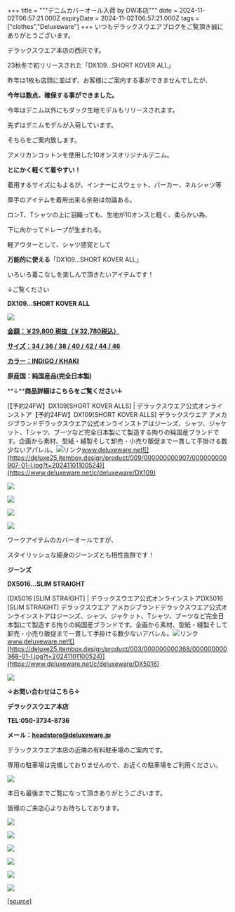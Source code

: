 +++
title = """デニムカバーオール入荷  by DW本店"""
date = 2024-11-02T06:57:21.000Z
expiryDate = 2024-11-02T06:57:21.000Z
tags = ["clothes","Deluxeware"]
+++
いつもデラックスウエアブログをご覧頂き誠にありがとうございます。

デラックスウエア本店の西沢です。

23秋冬で初リリースされた「DX109...SHORT KOVER ALL」

昨年は1枚も店頭に並ばず、お客様にご案内する事ができませんでしたが、

**今年は数点、確保する事ができました。**

今年はデニム以外にもダック生地モデルもリリースされます。

先ずはデニムモデルが入荷しています。

そちらをご案内致します。

アメリカンコットンを使用した10オンスオリジナルデニム。

**とにかく軽くて着やすい！**

着用するサイズにもよるが、インナーにスウェット、パーカー、ネルシャツ等

厚手のアイテムを着用出来る余裕は勿論ある。

ロンT、Tシャツの上に羽織っても、生地が10オンスと軽く、柔らかい為、

下に向かってドレープが生まれる。

軽アウターとして、シャツ感覚として

**万能的に使える**「DX109...SHORT KOVER ALL」

いろいろ着こなしを楽しんで頂きたいアイテムです！

↓ご覧ください

**DX109...SHORT KOVER ALL**

[![](https://stat.ameba.jp/user_images/20241102/15/deluxeware/97/c2/j/o1166155415505174150.jpg)](https://stat.ameba.jp/user_images/20241102/15/deluxeware/97/c2/j/o1166155415505174150.jpg)

**[金額：￥29,800 税抜（￥32,780税込）](https://www.deluxeware.net/c/deluxeware/DX109)**

**[サイズ：34 / 36 / 38 / 40 / 42 / 44 / 46](https://www.deluxeware.net/c/deluxeware/DX109)**

**[カラー：INDIGO / KHAKI](https://www.deluxeware.net/c/deluxeware/DX109)**

**原産国：純国産品(完全日本製)**

**↓****商品詳細はこちらをご覧ください↓**

[【予約24FW】DX109\[SHORT KOVER ALLS\] | デラックスウエア公式オンラインストア【予約24FW】DX109\[SHORT KOVER ALLS\] デラックスウエア アメカジブランドデラックスウエア公式オンラインストアはジーンズ、シャツ、ジャケット、Tシャツ、ブーツなど完全日本製にて製造する拘りの純国産ブランドです。企画から素材、型紙・縫製そして卸売・小売り販促まで一貫して手掛ける数少ないアパレル。![リンク](https://c.stat100.ameba.jp/ameblo/symbols/v3.20.0/svg/gray/editor_link.svg)www.deluxeware.net![](https://deluxe25.itembox.design/product/009/000000000907/000000000907-01-l.jpg?t=20241101100524)](https://www.deluxeware.net/c/deluxeware/DX109)

[![](https://stat.ameba.jp/user_images/20241102/15/deluxeware/8b/8c/j/o1172156215505174165.jpg)](https://stat.ameba.jp/user_images/20241102/15/deluxeware/8b/8c/j/o1172156215505174165.jpg)

[![](https://stat.ameba.jp/user_images/20241102/15/deluxeware/4b/ed/j/o1172156215505174163.jpg)](https://stat.ameba.jp/user_images/20241102/15/deluxeware/4b/ed/j/o1172156215505174163.jpg)

[![](https://stat.ameba.jp/user_images/20241102/15/deluxeware/34/bb/j/o1168155615505174156.jpg)](https://stat.ameba.jp/user_images/20241102/15/deluxeware/34/bb/j/o1168155615505174156.jpg)

[![](https://stat.ameba.jp/user_images/20241102/15/deluxeware/5e/57/j/o1168155615505174169.jpg)](https://stat.ameba.jp/user_images/20241102/15/deluxeware/5e/57/j/o1168155615505174169.jpg)

ワークアイテムのカバーオールですが、

スタイリッシュな細身のジーンズとも相性抜群です！

**ジーンズ**

**DX5016...SLIM STRAIGHT**

[DX5016 \[SLIM STRAIGHT\] | デラックスウエア公式オンラインストアDX5016 \[SLIM STRAIGHT\] デラックスウエア アメカジブランドデラックスウエア公式オンラインストアはジーンズ、シャツ、ジャケット、Tシャツ、ブーツなど完全日本製にて製造する拘りの純国産ブランドです。企画から素材、型紙・縫製そして卸売・小売り販促まで一貫して手掛ける数少ないアパレル。![リンク](https://c.stat100.ameba.jp/ameblo/symbols/v3.20.0/svg/gray/editor_link.svg)www.deluxeware.net![](https://deluxe25.itembox.design/product/003/000000000368/000000000368-01-l.jpg?t=20241101100524)](https://www.deluxeware.net/c/deluxeware/DX5016)

[![](https://stat.ameba.jp/user_images/20241102/15/deluxeware/c1/51/j/o1172156215505174158.jpg)](https://stat.ameba.jp/user_images/20241102/15/deluxeware/c1/51/j/o1172156215505174158.jpg)

**↓お問い合わせはこちら↓**

**デラックスウエア本店**

**TEL:050-3734-8736**

**メール：headstore@deluxeware.jp**

デラックスウエア本店の近隣の有料駐車場のご案内です。

専用の駐車場は完備しておりませんので、お近くの駐車場をご利用ください。

[![](https://stat.ameba.jp/user_images/20231002/16/deluxeware/6e/11/j/o0800080015345677212.jpg?caw=800)](https://ameblo.jp/deluxeware/image-12823266760-15345677212.html)

本日も最後までご覧になって頂きありがとうございます。

皆様のご来店心よりお待ちしております。

[![](https://stat.ameba.jp/user_images/20241029/15/deluxeware/ac/ef/j/o1200050015503631118.jpg?caw=800)](https://www.deluxeware.net/f/STACKMAN)

[![](https://stat.ameba.jp/user_images/20241029/15/deluxeware/07/cc/j/o1200050015503632904.jpg?caw=800)](https://www.deluxeware.net/c/akita)

[![](https://stat.ameba.jp/user_images/20240614/12/deluxeware/fb/b4/j/o0800026015451324172.jpg?caw=800)](https://www.deluxeware.net/c/2024FWreserveall)

[![](https://stat.ameba.jp/user_images/20240315/15/deluxeware/04/7f/j/o0800026015413271803.jpg?caw=800)](https://www.instagram.com/deluxeware/?hl=ja)

[![](https://stat.ameba.jp/user_images/20220415/12/deluxeware/3b/ce/j/o0800026015103175481.jpg?caw=800)](https://www.deluxeware.net/f/headstore)

[![](https://stat.ameba.jp/user_images/20220415/12/deluxeware/d7/c6/j/o0800026015103175487.jpg?caw=800)](https://www.deluxeware.net/)

[[source]](https://ameblo.jp/deluxeware/entry-12873548423.html)
